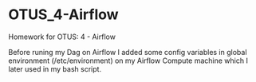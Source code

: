 # OTUS_4-Airflow
Homework for OTUS: 4 - Airflow

Before runing my Dag on Airflow I added some config variables in global environment (/etc/environment) on my Airflow Compute machine which I later used in my bash script.

